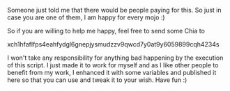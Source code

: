 Someone just told me that there would be people paying for this.
So just in case you are one of them, I am happy for every mojo :)

So if you are willing to help me happy, feel free to send some Chia to

xch1hfaflfps4eahfydgl6gnepjysmudzzv9qwcd7y0at9y6059899cqh4234s



I won't take any responsibility for anything bad happening by the execution of this script. I just made it to work for myself and as I like other people to benefit from my work, I enhanced it with some variables and published it here so that you can use and tweak it to your wish. Have fun :)
